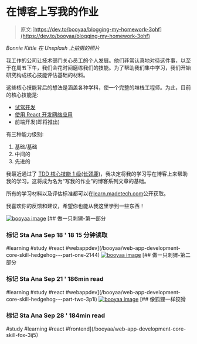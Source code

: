 # 在博客上写我的作业

> 原文:[https://dev.to/booyaa/blogging-my-homework-3ohf](https://dev.to/booyaa/blogging-my-homework-3ohf)

*Bonnie Kittle 在 Unsplash 上拍摄的照片*

我工作的公司让技术部门关心员工的个人发展。他们非常认真地对待这件事，以至于在周五下午，我们会花时间磨练我们的技能。为了帮助我们集中学习，我们开始研究构成核心技能评估基础的材料。

这些核心技能背后的想法是涵盖各种学科，使一个完整的堆栈工程师。为此，目前的核心技能是:

*   [试驾开发](https://learn.madetech.com/core-skills/tdd/)
*   [使用 React 开发网络应用](https://learn.madetech.com/core-skills/web-application-development-with-react/)
*   前端开发(即将推出)

有三种能力级别:

1.  基础/基础
2.  中间的
3.  先进的

我最近通过了 [TDD 核心技能 1 级(长颈鹿)](https://learn.madetech.com/core-skills/tdd/#giraffe)，我决定将我的学习写在博客上来帮助我的学习。这将成为名为“写我的作业”的博客系列文章的基础。

所有的学习材料以及评估标准都可以在[learn.madetech.com](https://learn.madetech.com/)公开获取。

我喜欢你的反馈和建议，希望你也能从我这里学到一些东西！

[![booyaa image](../Images/61a3616839cf1e924b5e2d7b8ba7d625.png)](/booyaa) [## 做一只刺猬-第一部分

### 标记 Sta Ana Sep 18 ' 18 15 分钟读取

#learning #study #react #webappdev](/booyaa/web-app-development-core-skill-hedgehog---part-one-2144)
[![booyaa image](../Images/61a3616839cf1e924b5e2d7b8ba7d625.png)](/booyaa) [## 做一只刺猬-第二部分

### 标记 Sta Ana Sep 21 ' 186min read

#learning #study #react #webappdev](/booyaa/web-app-development-core-skill-hedgehog---part-two-3p1i)
[![booyaa image](../Images/61a3616839cf1e924b5e2d7b8ba7d625.png)](/booyaa) [## 像狐狸一样狡猾

### 标记 Sta Ana Sep 28 ' 184min read

#study #learning #react #frontend](/booyaa/web-app-development-core-skill-fox-3ij5)